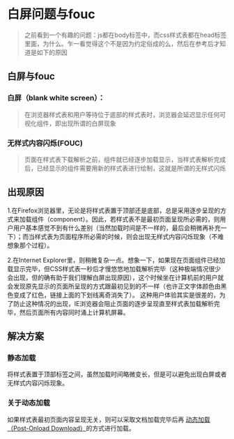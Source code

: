 # 白屏问题与fouc

> 之前看到一个有趣的问题：js都在body标签中，而css样式表都在head标签里面，为什么。乍一看觉得这个不是因为约定俗成的么，然后在参考后才知道是如下的原因
## 白屏与fouc
### 白屏（blank white screen）：
>在浏览器样式表和用户等待位于底部的样式表时，浏览器会延迟显示任何可视化组件，即出现所谓的白屏现象
### 无样式内容闪烁(FOUC)
> 页面在样式表下载解析之前，组件就已经逐步加载显示，当样式表解析完成后，已经显示的组件需要用新的样式表进行绘制，这就是所谓的无样式闪烁

## 出现原因
1.在Firefox浏览器里，无论是将样式表置于顶部还是底部，总是采用逐步呈现的方式来加载组件（component）。因此，若样式表不是最初页面呈现所必需的，则用户用户基本感觉不到有什么差别（当然加载时间是不一样的，最后会稍微再补充一下）；而当样式表为页面程序所必需的时候，则会出现无样式内容闪烁现象（不难想象那个过程）。

2.在Internet Explorer里，则稍微复杂一点。想象一下，如果现在页面组件已经加载显示完毕，但CSS样式表一秒后才慢悠悠地加载解析完毕（这种极端情况很少会出现，但的确有助于我们理解白屏出现原因），这个时候坐在计算机前的用户就会发现原先显示的页面所呈现的方式跟最初见到的不一样（也许正文字体颜色由黑色变成了红色，链接上面的下划线离奇消失了）。
这种用户体验其实是很差的，为了防止这种情况的出现，IE浏览器会阻止页面的逐步呈现直至样式表加载解析完毕，然后页面所有内容同时涌上计算机屏幕。
## 解决方案
### 静态加载
将样式表置于顶部<head>标签之间，虽然加载时间略微变长，但是可以避免出现白屏或者无样式内容闪烁现象。

### 关于动态加载
如果样式表最初页面内容呈现无关，则可以采取文档加载完毕后再
[动态加载（Post-Onload Download）](http://blog.shaochuancs.com/new-css-loading-method/)的方式进行加载。
